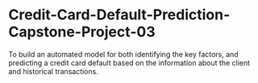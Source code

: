 # Credit-Card-Default-Prediction-Capstone-Project-03
To build an automated model for both identifying the key factors, and predicting a credit card default based on the information about the client and historical transactions.
